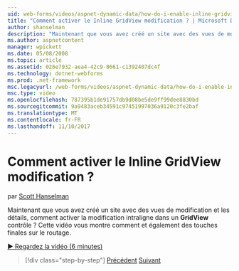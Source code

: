 ```yaml
---
uid: web-forms/videos/aspnet-dynamic-data/how-do-i-enable-inline-gridview-editing
title: "Comment activer le Inline GridView modification ? | Microsoft Docs"
author: shanselman
description: "Maintenant que vous avez créé un site avec des vues de modification et les détails, comment activer la modification intraligne dans un contrôle GridView ? Cette vidéo vous montre comment et également touc..."
ms.author: aspnetcontent
manager: wpickett
ms.date: 05/08/2008
ms.topic: article
ms.assetid: 026e7932-aea4-42c9-8661-c1392407dc4f
ms.technology: dotnet-webforms
ms.prod: .net-framework
msc.legacyurl: /web-forms/videos/aspnet-dynamic-data/how-do-i-enable-inline-gridview-editing
msc.type: video
ms.openlocfilehash: 787395b1de91757db9d08be5de9ff99dee8830bd
ms.sourcegitcommit: 9a9483aceb34591c97451997036a9120c3fe2baf
ms.translationtype: MT
ms.contentlocale: fr-FR
ms.lasthandoff: 11/10/2017
---
```

<a name="how-do-i-enable-inline-gridview-editing"></a>Comment activer le Inline GridView modification ?
====================
par [Scott Hanselman](https://github.com/shanselman)

Maintenant que vous avez créé un site avec des vues de modification et les détails, comment activer la modification intraligne dans un **GridView** contrôle ? Cette vidéo vous montre comment et également des touches finales sur le routage.

[&#9654; Regardez la vidéo (6 minutes)](https://channel9.msdn.com/Blogs/ASP-NET-Site-Videos/how-do-i-enable-inline-gridview-editing)

>[!div class="step-by-step"]
[Précédent](your-first-scaffold-and-what-is-dynamic-data.md)
[Suivant](how-do-i-change-how-my-fields-render.md)
